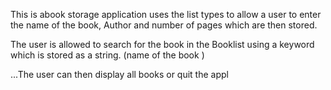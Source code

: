 This  is abook storage application
uses  the list types to  allow a user to enter the name of the book,  Author and number of pages which are then stored.

The user is allowed to search for the  book in the  Booklist using a keyword which is stored as a string. (name of the book
)

...The user can then  display all books or quit the appl 

